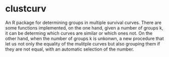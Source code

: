 # clustcurv
An R package for determining groups in multiple survival curves. There are some 
functions implemented, on the one hand, given a number of groups k, it can be 
determing which curves are similar or which ones not. On the other hand, when 
the number of groups k is unkonwn, a new procedure that let us not only the 
equality of the mulitple curves but also grouping them if they are not equal, 
with an automatic selection of the number. 
